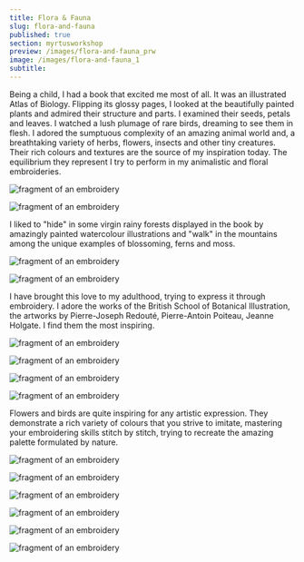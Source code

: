 ```yaml
---
title: Flora & Fauna
slug: flora-and-fauna
published: true
section: myrtusworkshop
preview: /images/flora-and-fauna_prw
image: /images/flora-and-fauna_1
subtitle:
---
```


Being a child, I had a book that excited me most of all. It was an illustrated Atlas of Biology. Flipping its glossy pages, I looked at the beautifully painted plants and admired their structure and parts. I examined their seeds, petals and leaves. I watched a lush plumage of rare birds, dreaming to see them in flesh. I adored the sumptuous complexity of an amazing animal world and, a breathtaking variety of herbs, flowers, insects and other tiny creatures. Their rich colours and textures are the source of my inspiration today. The equilibrium they represent I try to perform in my animalistic and floral embroideries.

![fragment of an embroidery](/images/flora-and-fauna_2)

![fragment of an embroidery](/images/flora-and-fauna_3)

I liked to "hide" in some virgin rainy forests displayed in the book by amazingly painted watercolour illustrations and "walk" in the mountains among the unique examples of blossoming, ferns and moss.

![fragment of an embroidery](/images/flora-and-fauna_4)

![fragment of an embroidery](/images/flora-and-fauna_5)

I have brought this love to my adulthood, trying to express it through embroidery. I adore the works of the British School of Botanical Illustration, the artworks by Pierre-Joseph Redouté, Pierre-Antoin Poiteau, Jeanne Holgate. I find them the most inspiring.

![fragment of an embroidery](/images/flora-and-fauna_6)

![fragment of an embroidery](/images/flora-and-fauna_7)

![fragment of an embroidery](/images/flora-and-fauna_8)

![fragment of an embroidery](/images/flora-and-fauna_9)

Flowers and birds are quite inspiring for any artistic expression. They demonstrate a rich variety of colours that you strive to imitate, mastering your embroidering skills stitch by stitch, trying to recreate the amazing palette formulated by nature.

![fragment of an embroidery](/images/flora-and-fauna_10)

![fragment of an embroidery](/images/flora-and-fauna_11)

![fragment of an embroidery](/images/flora-and-fauna_12)

![fragment of an embroidery](/images/flora-and-fauna_13)

![fragment of an embroidery](/images/flora-and-fauna_14)

![fragment of an embroidery](/images/flora-and-fauna_15)
